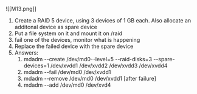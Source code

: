 ![[M13.png]]

1. Create a RAID 5 device, using 3 devices of 1 GB each.  Also allocate an additonal device as spare device
2. Put a file system on it and mount it on /raid
3. fail one of the devices, monitor what is happening
4. Replace the failed device with the spare device
5. Answers:
	1. mdadm --create /dev/md0--level=5 --raid-disks=3 --spare-devices=1 /dev/xvdd1 /dev/xvdd2 /dev/xvdd3 /dev/xvdd4
	2. mdadm --fail /dev/md0 /dev/xvdd1
	3. mdadm --remove /dev/md0 /dev/xvdd1 [after failure]
	4. mdadm --add /dev/md0 /dev/xvd4
